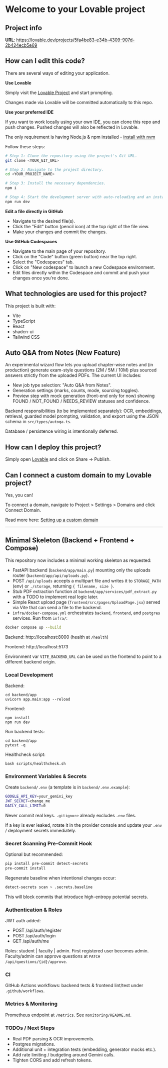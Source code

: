# Welcome to your Lovable project

## Project info

**URL**: https://lovable.dev/projects/5fa4be83-e34b-4309-907d-2b424ecb5e69

## How can I edit this code?

There are several ways of editing your application.

**Use Lovable**

Simply visit the [Lovable Project](https://lovable.dev/projects/5fa4be83-e34b-4309-907d-2b424ecb5e69) and start prompting.

Changes made via Lovable will be committed automatically to this repo.

**Use your preferred IDE**

If you want to work locally using your own IDE, you can clone this repo and push changes. Pushed changes will also be reflected in Lovable.

The only requirement is having Node.js & npm installed - [install with nvm](https://github.com/nvm-sh/nvm#installing-and-updating)

Follow these steps:

```bash
# Step 1: Clone the repository using the project's Git URL.
git clone <YOUR_GIT_URL>

# Step 2: Navigate to the project directory.
cd <YOUR_PROJECT_NAME>

# Step 3: Install the necessary dependencies.
npm i

# Step 4: Start the development server with auto-reloading and an instant preview.
npm run dev
```

**Edit a file directly in GitHub**

- Navigate to the desired file(s).
- Click the "Edit" button (pencil icon) at the top right of the file view.
- Make your changes and commit the changes.

**Use GitHub Codespaces**

- Navigate to the main page of your repository.
- Click on the "Code" button (green button) near the top right.
- Select the "Codespaces" tab.
- Click on "New codespace" to launch a new Codespace environment.
- Edit files directly within the Codespace and commit and push your changes once you're done.

## What technologies are used for this project?

This project is built with:

- Vite
- TypeScript
- React
- shadcn-ui
- Tailwind CSS

## Auto Q&A from Notes (New Feature)

An experimental wizard flow lets you upload chapter-wise notes and (in production) generate exam-style questions (2M / 5M / 10M) plus sourced answers strictly from the uploaded PDFs. The current UI includes:

- New job type selection: "Auto Q&A from Notes".
- Generation settings (marks, counts, mode, sourcing toggles).
- Preview step with mock generation (front-end only for now) showing FOUND / NOT_FOUND / NEEDS_REVIEW statuses and confidence.

Backend responsibilities (to be implemented separately): OCR, embeddings, retrieval, guarded model prompting, validation, and export using the JSON schema in `src/types/autoqa.ts`.

Database / persistence wiring is intentionally deferred.

## How can I deploy this project?

Simply open [Lovable](https://lovable.dev/projects/5fa4be83-e34b-4309-907d-2b424ecb5e69) and click on Share -> Publish.

## Can I connect a custom domain to my Lovable project?

Yes, you can!

To connect a domain, navigate to Project > Settings > Domains and click Connect Domain.

Read more here: [Setting up a custom domain](https://docs.lovable.dev/tips-tricks/custom-domain#step-by-step-guide)

---

## Minimal Skeleton (Backend + Frontend + Compose)

This repository now includes a minimal working skeleton as requested:

- FastAPI backend (`backend/app/main.py`) mounting only the uploads router (`backend/app/api/uploads.py`).
- POST `/api/uploads` accepts a multipart file and writes it to `STORAGE_PATH` (env) or `./storage`, returning `{ filename, size }`.
- Stub PDF extraction function at `backend/app/services/pdf_extract.py` with a TODO to implement real logic later.
- Simple React upload page (`frontend/src/pages/UploadPage.jsx`) served via Vite that can send a file to the backend.
- `infra/docker-compose.yml` orchestrates `backend`, `frontend`, and `postgres` services. Run from `infra/`:

```sh
docker compose up --build
```

Backend: http://localhost:8000 (health at `/health`)

Frontend: http://localhost:5173

Environment var `VITE_BACKEND_URL` can be used on the frontend to point to a different backend origin.

### Local Development
Backend:
```
cd backend/app
uvicorn app.main:app --reload
```
Frontend:
```
npm install
npm run dev
```
Run backend tests:
```
cd backend/app
pytest -q
```
Healthcheck script:
```
bash scripts/healthcheck.sh
```

### Environment Variables & Secrets

Create `backend/.env` (a template is in `backend/.env.example`):

```bash
GOOGLE_API_KEY=your_gemini_key
JWT_SECRET=change_me
DAILY_CALL_LIMIT=0
```

Never commit real keys. `.gitignore` already excludes `.env` files.

If a key is ever leaked, rotate it in the provider console and update your `.env` / deployment secrets immediately.

### Secret Scanning Pre-Commit Hook

Optional but recommended:

```bash
pip install pre-commit detect-secrets
pre-commit install
```

Regenerate baseline when intentional changes occur:

```bash
detect-secrets scan > .secrets.baseline
```

This will block commits that introduce high-entropy potential secrets.

### Authentication & Roles

JWT auth added:

- POST /api/auth/register
- POST /api/auth/login
- GET /api/auth/me

Roles: student | faculty | admin. First registered user becomes admin. Faculty/admin can approve questions at `PATCH /api/questions/{id}/approve`.

### CI

GitHub Actions workflows: backend tests & frontend lint/test under `.github/workflows`.

### Metrics & Monitoring

Prometheus endpoint at `/metrics`. See `monitoring/README.md`.

### TODOs / Next Steps

- Real PDF parsing & OCR improvements.
- Postgres migrations.
- Additional unit + integration tests (embedding, generator mocks etc.).
- Add rate limiting / budgeting around Gemini calls.
- Tighten CORS and add refresh tokens.

